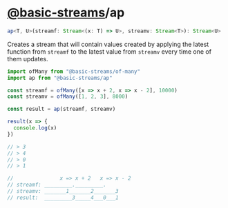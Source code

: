 # [@basic-streams](https://github.com/rpominov/basic-streams)/ap

<!-- doc -->

```typescript
ap<T, U>(streamf: Stream<(x: T) => U>, streamv: Stream<T>): Stream<U>
```

Creates a stream that will contain values created by applying the latest
function from `streamf` to the latest value from `streamv` every time one of
them updates.

```js
import ofMany from "@basic-streams/of-many"
import ap from "@basic-streams/ap"

const streamf = ofMany([x => x + 2, x => x - 2], 10000)
const streamv = ofMany([1, 2, 3], 8000)

const result = ap(streamf, streamv)

result(x => {
  console.log(x)
})

// > 3
// > 4
// > 0
// > 1

//               x => x + 2   x => x - 2
// streamf: _________._________.
// streamv: _______1_______2_______3
// result:  _________3_____4___0___1
```

<!-- docstop -->
